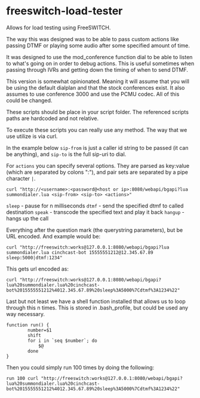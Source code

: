 # freeswitch-load-tester

Allows for load testing using FreeSWITCH.

The way this was designed was to be able to pass custom actions like passing DTMF or playing some audio after some specified amount of time.

It was designed to use the mod_conference function dial to be able to listen to what's going on in order to debug actions.  This is useful sometimes when passing through IVRs and getting down the timing of when to send DTMF.

This version is somewhat opinionated.  Meaning it will assume that you will be using the default dialplan and that the stock conferences exist.  It also assumes to use conference 3000 and use the PCMU codec.  All of this could be changed.

These scripts should be place in your script folder.  The referenced scripts paths are hardcoded and not relative.

To execute these scripts you can really use any method.  The way that we use utilize is via curl.

In the example below `sip-from` is just a caller id string to be passed (it can be anything), and `sip-to` is the full sip-uri to dial.  

For `actions` you can specify several options.  They are parsed as key:value (which are separated by colons ":"), and pair sets are separated by a pipe character `|`.  

```shell
curl "http://<username>:<password@<host or ip>:8080/webapi/bgapi?lua summondialer.lua <sip-from> <sip-to> <actions>"
```

`sleep` - pause for n milliseconds
`dtmf` - send the specified dtmf to called destination
`speak` - transcode the specified text and play it back
`hangup` - hangs up the call

Everything after the question mark (the querystring parameters), but be URL encoded.  And example would be:

```shell
curl "http://freeswitch:works@127.0.0.1:8080/webapi/bgapi?lua summondialer.lua cinchcast-bot 15555551212@12.345.67.89 sleep:5000|dtmf:1234"
```

This gets url encoded as:
```shell
curl "http://freeswitch:works@127.0.0.1:8080/webapi/bgapi?lua%20summondialer.lua%20cinchcast-bot%2015555551212%4012.345.67.89%20sleep%3A5000%7Cdtmf%3A1234%22"
```

Last but not least we have a shell function installed that allows us to loop through this n times.  This is stored in .bash_profile, but could be used any way necessary.

```shell
function run() {
    	number=$1
    	shift
    	for i in `seq $number`; do
      		$@
    	done
}
```

Then you could simply run 100 times by doing the following:

```run 100 curl "http://freeswitch:works@127.0.0.1:8080/webapi/bgapi?lua%20summondialer.lua%20cinchcast-bot%2015555551212%4012.345.67.89%20sleep%3A5000%7Cdtmf%3A1234%22"``` 

